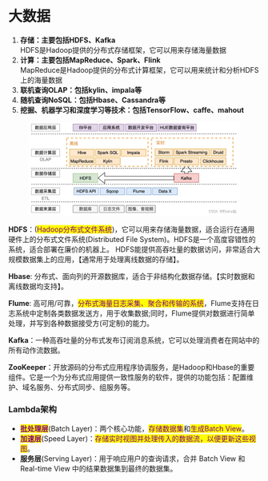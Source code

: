# 大数据

1. **存储：主要包括HDFS、Kafka**\
   HDFS是Hadoop提供的分布式存储框架，它可以用来存储海量数据
2. **计算：主要包括MapReduce、Spark、Flink**\
   MapReduce是Hadoop提供的分布式计算框架，它可以用来统计和分析HDFS上的海量数据
3. **联机查询OLAP：包括kylin、impala等**
4. **随机查询NoSQL：包括Hbase、Cassandra等**
5. **挖掘、机器学习和深度学习等技术：包括TensorFlow、caffe、mahout**

<figure><img src=".gitbook/assets/image.png" alt=""><figcaption></figcaption></figure>

**HDFS**：(<mark style="color:purple;">Hadoop分布式文件系统</mark>)，它可以用来存储海量数据，适合运行在通用硬件上的分布式文件系统(Distributed File System)。HDFS是一个高度容错性的系统，适合部署在廉价的机器上。 HDFS能提供高吞吐量的数据访问，非常适合大规模数据集上的应用，【通常用于处理离线数据的存储】。

**Hbase**: 分布式、面向列的开源数据库，适合于非结构化数据存储。【实时数据和离线数据均支持】。

**Flume**: 高可用/可靠，<mark style="color:purple;">分布式海量日志采集、聚合和传输的系统</mark>，Flume支持在日志系统中定制各类数据发送方，用于收集数据;同时，Flume提供对数据进行简单处理，并写到各种数据接受方(可定制)的能力。

**Kafka**：一种高吞吐量的分布式发布订阅消息系统，它可以处理消费者在网站中的所有动作流数据。

**ZooKeeper**：开放源码的分布式应用程序协调服务，是Hadoop和Hbase的重要组件。它是一个为分布式应用提供一致性服务的软件，提供的功能包括：配置维护、域名服务、分布式同步、组服务等。

### Lambda架构

* <mark style="color:purple;">**批处理层**</mark>(Batch Layer)：两个核心功能，<mark style="color:purple;">存储数据集</mark>和<mark style="color:purple;">生成Batch View</mark>。
* <mark style="color:purple;">**加速层**</mark>(Speed Layer)：<mark style="color:purple;">存储实时视图并处理传入的数据流，以便更新这些视图</mark>。
* **服务层**(Serving Layer)：用于响应用户的查询请求，合并 Batch View 和 Real-time View 中的结果数据集到最终的数据集。
